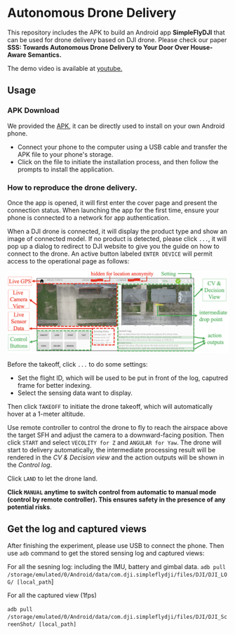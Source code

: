 # Autonomous Drone Delivery

This repository includes the APK to build an Android app __SimpleFlyDJI__ that can be used for drone delivery based on DJI drone. Please check our paper **SSS: Towards Autonomous Drone Delivery to Your Door Over House-Aware Semantics.** 

The demo video is available at [youtube.](https://youtu.be/090d-8ZvHyw.)


## Usage
### APK Download
We provided the [APK](https://drive.google.com/drive/folders/1juwe1bgjZ3ggiyfgzkegba2qJqw7Iuse), it can be directly used to install on your own Android phone. 

* Connect your phone to the computer using a USB cable and transfer the APK file to your phone's storage. 
* Click on the file to initiate the installation process, and then follow the prompts to install the application.

### How to reproduce the drone delivery.
Once the app is opened, it will first enter the cover page and present the connection status. When launching the app for the first time, ensure your phone is connected to a network for app authentication. 

When a DJI drone is connected, it will display the product type and show an image of connected model. If no product is detected, please click `...`, it will pop up a dialog to redirect to DJI website to give you the guide on how to connect to the drone. An active button labeled `ENTER DEVICE` will permit access to the operational page as follows:

![](app.png)

Before the takeoff, click `...` to do some settings:

* Set the flight ID, which will be used to be put in front of the log, caputred frame for better indexing. 
* Select the sensing data want to display.

Then click `TAKEOFF` to initiate the drone takeoff, which will automatically hover at a 1-meter altitude.

Use remote controller to control the drone to fly to reach the airspace above the target SFH and adjust the camera to a downward-facing position. Then click `START` and select `VECOLITY for Z` and `ANGULAR for Yaw`. The drone will start to delivery automatically, the intermediate processing result will be rendered in the *CV & Decision view* and the action outputs will be shown in the *Control log*.

Click `LAND` to let the drone land.

**Click `MANUAL` anytime to switch control from automatic to manual mode (control by remote controller). This ensures safety in the presence of any potential risks**.



## Get the log and captured views
After finishing the experiment, please use USB to connect the phone. Then use `adb` command to get the stored sensing log and captured views:

For all the sesning log: including the IMU, battery and gimbal data.
	`adb pull /storage/emulated/0/Android/data/com.dji.simpleflydji/files/DJI/DJI_LOG/ [local_path`]
	
For all the captured view (1fps)

`adb pull /storage/emulated/0/Android/data/com.dji.simpleflydji/files/DJI/DJI_ScreenShot/ [local_path]`